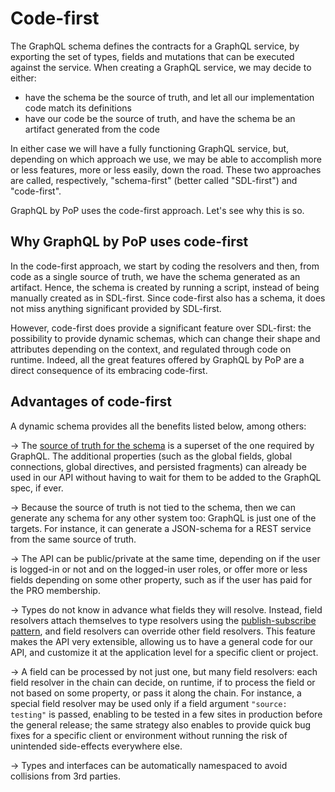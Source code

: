# Code-first

The GraphQL schema defines the contracts for a GraphQL service, by exporting the set of types, fields and mutations that can be executed against the service. When creating a GraphQL service, we may decide to either:

- have the schema be the source of truth, and let all our implementation code match its definitions
- have our code be the source of truth, and have the schema be an artifact generated from the code

In either case we will have a fully functioning GraphQL service, but, depending on which approach we use, we may be able to accomplish more or less features, more or less easily, down the road. These two approaches are called, respectively, "schema-first" (better called "SDL-first") and "code-first".

GraphQL by PoP uses the code-first approach. Let's see why this is so.

## Why GraphQL by PoP uses code-first

In the code-first approach, we start by coding the resolvers and then, from code as a single source of truth, we have the schema generated as an artifact. Hence, the schema is created by running a script, instead of being manually created as in SDL-first. Since code-first also has a schema, it does not miss anything significant provided by SDL-first.

However, code-first does provide a significant feature over SDL-first: the possibility to provide dynamic schemas, which can change their shape and attributes depending on the context, and regulated through code on runtime. Indeed, all the great features offered by GraphQL by PoP are a direct consequence of its embracing code-first.

## Advantages of code-first

A dynamic schema provides all the benefits listed below, among others:

→ The [source of truth for the schema](https://newapi.getpop.org/api/graphql/?query=fullSchema) is a superset of the one required by GraphQL. The additional properties (such as the global fields, global connections, global directives, and persisted fragments) can already be used in our API without having to wait for them to be added to the GraphQL spec, if ever.

→ Because the source of truth is not tied to the schema, then we can generate any schema for any other system too: GraphQL is just one of the targets. For instance, it can generate a JSON-schema for a REST service from the same source of truth.

→ The API can be public/private at the same time, depending on if the user is logged-in or not and on the logged-in user roles, or offer more or less fields depending on some other property, such as if the user has paid for the PRO membership.

→ Types do not know in advance what fields they will resolve. Instead, field resolvers attach themselves to type resolvers using the [publish-subscribe pattern](https://en.wikipedia.org/wiki/Publish%E2%80%93subscribe_pattern), and field resolvers can override other field resolvers. This feature makes the API very extensible, allowing us to have a general code for our API, and customize it at the application level for a specific client or project.

→ A field can be processed by not just one, but many field resolvers: each field resolver in the chain can decide, on runtime, if to process the field or not based on some property, or pass it along the chain. For instance, a special field resolver may be used only if a field argument `"source: testing"` is passed, enabling to be tested in a few sites in production before the general release; the same strategy also enables to provide quick bug fixes for a specific client or environment without running the risk of unintended side-effects everywhere else.

→ Types and interfaces can be automatically namespaced to avoid collisions from 3rd parties.
